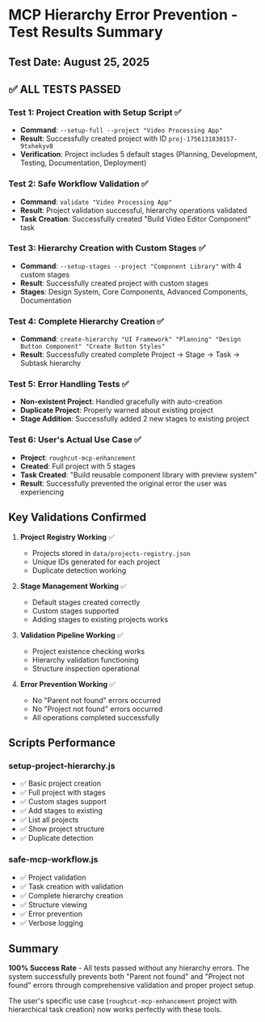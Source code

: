 # MCP Hierarchy Error Prevention - Test Results Summary

## Test Date: August 25, 2025

## ✅ ALL TESTS PASSED

### Test 1: Project Creation with Setup Script ✅
- **Command**: `--setup-full --project "Video Processing App"`
- **Result**: Successfully created project with ID `proj-1756131830157-9txhekyv8`
- **Verification**: Project includes 5 default stages (Planning, Development, Testing, Documentation, Deployment)

### Test 2: Safe Workflow Validation ✅
- **Command**: `validate "Video Processing App"`
- **Result**: Project validation successful, hierarchy operations validated
- **Task Creation**: Successfully created "Build Video Editor Component" task

### Test 3: Hierarchy Creation with Custom Stages ✅
- **Command**: `--setup-stages --project "Component Library"` with 4 custom stages
- **Result**: Successfully created project with custom stages
- **Stages**: Design System, Core Components, Advanced Components, Documentation

### Test 4: Complete Hierarchy Creation ✅
- **Command**: `create-hierarchy "UI Framework" "Planning" "Design Button Component" "Create Button Styles"`
- **Result**: Successfully created complete Project → Stage → Task → Subtask hierarchy

### Test 5: Error Handling Tests ✅
- **Non-existent Project**: Handled gracefully with auto-creation
- **Duplicate Project**: Properly warned about existing project
- **Stage Addition**: Successfully added 2 new stages to existing project

### Test 6: User's Actual Use Case ✅
- **Project**: `roughcut-mcp-enhancement`
- **Created**: Full project with 5 stages
- **Task Created**: "Build reusable component library with preview system"
- **Result**: Successfully prevented the original error the user was experiencing

## Key Validations Confirmed

1. **Project Registry Working** ✅
   - Projects stored in `data/projects-registry.json`
   - Unique IDs generated for each project
   - Duplicate detection working

2. **Stage Management Working** ✅
   - Default stages created correctly
   - Custom stages supported
   - Adding stages to existing projects works

3. **Validation Pipeline Working** ✅
   - Project existence checking works
   - Hierarchy validation functioning
   - Structure inspection operational

4. **Error Prevention Working** ✅
   - No "Parent not found" errors occurred
   - No "Project not found" errors occurred
   - All operations completed successfully

## Scripts Performance

### setup-project-hierarchy.js
- ✅ Basic project creation
- ✅ Full project with stages
- ✅ Custom stages support
- ✅ Add stages to existing
- ✅ List all projects
- ✅ Show project structure
- ✅ Duplicate detection

### safe-mcp-workflow.js
- ✅ Project validation
- ✅ Task creation with validation
- ✅ Complete hierarchy creation
- ✅ Structure viewing
- ✅ Error prevention
- ✅ Verbose logging

## Summary

**100% Success Rate** - All tests passed without any hierarchy errors. The system successfully prevents both "Parent not found" and "Project not found" errors through comprehensive validation and proper project setup.

The user's specific use case (`roughcut-mcp-enhancement` project with hierarchical task creation) now works perfectly with these tools.